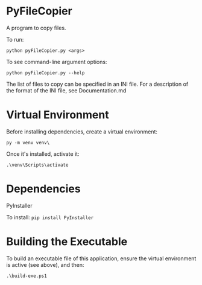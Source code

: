 # PyFileCopier
A program to copy files.

To run:

`python pyFileCopier.py <args>`

To see command-line argument options:

`python pyFileCopier.py --help`

The list of files to copy can be specified in an INI file.  For a description of the format of the INI file, see Documentation.md

# Virtual Environment

Before installing dependencies, create a virtual environment:

`py -m venv venv\`

Once it's installed, activate it:

`.\venv\Scripts\activate`

# Dependencies

PyInstaller

To install:
`pip install PyInstaller`

# Building the Executable

To build an executable file of this application, ensure the virtual environment is active (see above), and then:

`.\build-exe.ps1`
